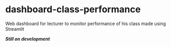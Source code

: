# dashboard-class-performance
Web dashboard for lecturer to monitor performance of his class made using Streamlit

***Still on development***
